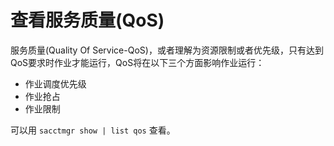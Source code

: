 # 查看服务质量(QoS)

服务质量(Quality Of Service-QoS)，或者理解为资源限制或者优先级，只有达到QoS要求时作业才能运行，QoS将在以下三个方面影响作业运行：

- 作业调度优先级
- 作业抢占
- 作业限制

可以用 `sacctmgr show | list qos` 查看。
